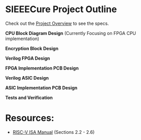 # SIEEECure Project Outline
Check out the [Project Overview](https://inst.eecs.berkeley.edu/~eecs151/fa25/static/fpga/project) to see the specs.

**CPU Block Diagram Design** (Currently Focusing on FPGA CPU implementation)

**Encryption Block Design**

**Verilog FPGA Design**

**FPGA Implementation PCB Design**

**Verilog ASIC Design**

**ASIC Implementation PCB Design**

**Tests and Verification**

# Resources:
- [RISC-V ISA Manual](https://riscv.org/wp-content/uploads/2017/05/riscv-spec-v2.2.pdf) (Sections 2.2 - 2.6)
